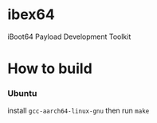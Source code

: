 # ibex64
iBoot64 Payload Development Toolkit

# How to build 

### Ubuntu 

install `gcc-aarch64-linux-gnu` then run `make`

